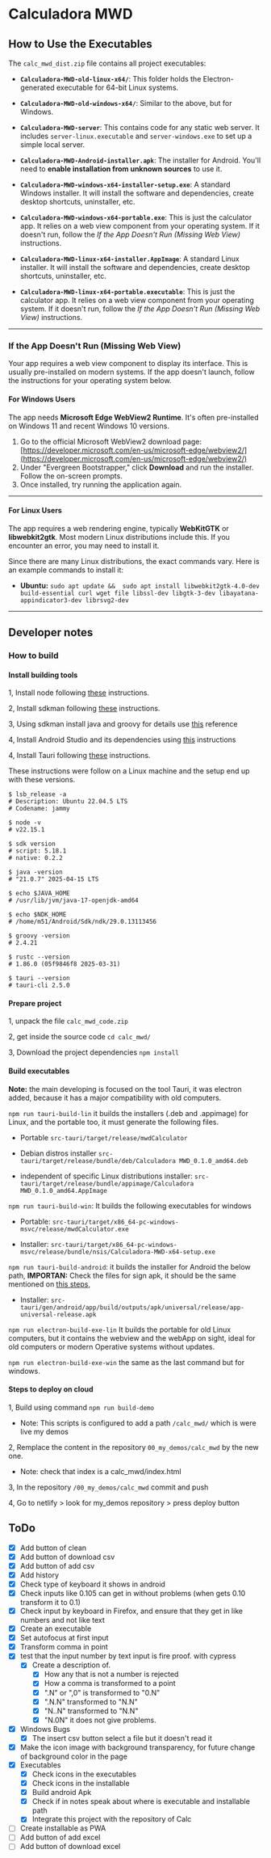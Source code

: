 # Calculadora MWD

## How to Use the Executables

The `calc_mwd_dist.zip` file contains all project executables:

* **`Calculadora-MWD-old-linux-x64/`**: This folder holds the
    Electron-generated executable for 64-bit Linux systems.

* **`Calculadora-MWD-old-windows-x64/`**: Similar to the above,
    but for Windows.

* **`Calculadora-MWD-server`**: This contains code for any static web
    server. It includes `server-linux.executable` and
    `server-windows.exe` to set up a simple local server.

* **`Calculadora-MWD-Android-installer.apk`**: The installer for
    Android. You'll need to **enable installation from unknown sources**
    to use it.

* **`Calculadora-MWD-windows-x64-installer-setup.exe`**: A standard
    Windows installer. It will install the software and dependencies,
    create desktop shortcuts, uninstaller, etc.

* **`Calculadora-MWD-windows-x64-portable.exe`**: This is just the
    calculator app. It relies on a web view component from your
    operating system. If it doesn't run, follow the
    *If the App Doesn't Run (Missing Web View)* instructions.

* **`Calculadora-MWD-linux-x64-installer.AppImage`**: A standard
    Linux installer. It will install the software and dependencies,
    create desktop shortcuts, uninstaller, etc.

* **`Calculadora-MWD-linux-x64-portable.executable`**: This is just the
    calculator app. It relies on a web view component from your
    operating system. If it doesn't run, follow the
    *If the App Doesn't Run (Missing Web View)* instructions.

---

### If the App Doesn't Run (Missing Web View)

Your app requires a web view component to display its interface. This
is usually pre-installed on modern systems. If the app doesn't launch,
follow the instructions for your operating system below.

#### For Windows Users

The app needs **Microsoft Edge WebView2 Runtime**. It's often
pre-installed on Windows 11 and recent Windows 10 versions.

1. Go to the official Microsoft WebView2 download page:
   [https://developer.microsoft.com/en-us/microsoft-edge/webview2/](https://developer.microsoft.com/en-us/microsoft-edge/webview2/)
2. Under "Evergreen Bootstrapper," click **Download** and run the
   installer. Follow the on-screen prompts.
3. Once installed, try running the application again.

---

#### For Linux Users

The app requires a web rendering engine, typically **WebKitGTK** or
**libwebkit2gtk**. Most modern Linux distributions include this. If
you encounter an error, you may need to install it.

Since there are many Linux distributions, the exact commands vary.
Here is an example commands to install it:

* **Ubuntu:** `sudo apt update &&  sudo apt install libwebkit2gtk-4.0-dev build-essential curl wget file libssl-dev libgtk-3-dev libayatana-appindicator3-dev librsvg2-dev`

<!--

%%%%%%%%%%%%%%%%%%%%%%%%%%%%%%%%%%%%%%%%%%%%%%%%%%%%%%%%%%%%%%%%%%%%%%%%%%%%%%%%
%%%%%%%%%%%%%%%%%%%%%%%%%%%%%%%%%%%%%%%%%%%%%%%%%%%%%%%%%%%%%%%%%%%%%%%%%%%%%%%%

-->

---

<!--

%%%%%%%%%%%%%%%%%%%%%%%%%%%%%%%%%%%%%%%%%%%%%%%%%%%%%%%%%%%%%%%%%%%%%%%%%%%%%%%%
%%%%%%%%%%%%%%%%%%%%%%%%%%%%%%%%%%%%%%%%%%%%%%%%%%%%%%%%%%%%%%%%%%%%%%%%%%%%%%%%

-->

## Developer notes

### How to build

#### Install building tools

1, Install node following [these](https://nodejs.org/en/download) instructions.

2, Install sdkman following [these](https://sdkman.io/install/) instructions.

3, Using sdkman install java and groovy for details use [this](https://sdkman.io/usage/#latest-stable) reference

4, Install Android Studio and its dependencies using [this](https://developer.android.com/studio/install#linux) instructions

4, Install Tauri following [these](https://v2.tauri.app/start/prerequisites/) instructions.

These instructions were follow on a Linux machine and the setup end up with these versions.

```shell
$ lsb_release -a
# Description: Ubuntu 22.04.5 LTS
# Codename: jammy

$ node -v
# v22.15.1

$ sdk version
# script: 5.18.1
# native: 0.2.2

$ java -version
# "21.0.7" 2025-04-15 LTS

$ echo $JAVA_HOME
# /usr/lib/jvm/java-17-openjdk-amd64

$ echo $NDK_HOME
# /home/m51/Android/Sdk/ndk/29.0.13113456

$ groovy -version
# 2.4.21

$ rustc --version
# 1.86.0 (05f9846f8 2025-03-31)

$ tauri --version
# tauri-cli 2.5.0
```

#### Prepare project

1, unpack the file `calc_mwd_code.zip`

2, get inside the source code `cd calc_mwd/`

3, Download the project dependencies `npm install`

#### Build executables

**Note:** the main developing is focused on the tool Tauri, it was electron
added, because it has a major compatibility with old computers.

`npm run tauri-build-lin` it builds the installers (.deb and .appimage)
for Linux, and the portable too, it must generate the following files.

* Portable `src-tauri/target/release/mwdCalculator`

* Debian distros installer `src-tauri/target/release/bundle/deb/Calculadora MWD_0.1.0_amd64.deb`

* independent of specific Linux distributions installer: `src-tauri/target/release/bundle/appimage/Calculadora MWD_0.1.0_amd64.AppImage`

`npm run tauri-build-win`: It builds the following executables for windows

* Portable: `src-tauri/target/x86_64-pc-windows-msvc/release/mwdCalculator.exe`

* Installer: `src-tauri/target/x86_64-pc-windows-msvc/release/bundle/nsis/Calculadora-MWD-x64-setup.exe`

`npm run tauri-build-android`: it builds the installer for Android the below path,
**IMPORTAN:** Check the files for sign apk, it should be the same mentioned on [this steps,](https://v2.tauri.app/distribute/sign/android/)

* Installer: `src-tauri/gen/android/app/build/outputs/apk/universal/release/app-universal-release.apk`

`npm run electron-build-exe-lin` It builds the portable for old Linux
computers, but it contains the webview and the webApp on sight, ideal
for old computers or modern Operative systems without updates.

`npm run electron-build-exe-win` the same as the last command but for windows.

#### Steps to deploy on cloud

1, Build using command `npm run build-demo`

* Note: This scripts is configured to add a path `/calc_mwd/` which is were live my demos

2, Remplace the content in the repository `00_my_demos/calc_mwd` by the new one.

* Note: check that index is a calc_mwd/index.html

3, In the repository `/00_my_demos/calc_mwd` commit and push

4, Go to netlify > look for my_demos repository > press deploy button

## ToDo

* [X] Add button of clean
* [X] Add button of download csv
* [X] Add button of add csv
* [X] Add history
* [X] Check type of keyboard it shows in android
* [X] Check inputs like 0.105 can get in without problems (when gets 0.10 transform it to 0.1)
* [X] Check input by keyboard in Firefox, and ensure that they get in like numbers and not like text
* [X] Create an executable
* [X] Set autofocus at first input
* [X] Transform comma in point
* [X] test that the input number by text input is fire proof. with cypress
  * [X] Create a description of.
    * [X] How any that is not a number is rejected
    * [X] How a comma is transformed to a point
    * [X] ".N" or ",0" is transformed to "0.N"
    * [X] ".N.N" transformed to "N.N"
    * [X] "N..N" transformed to "N.N"
    * [X] "N.0N" it does not give problems.
* [X] Windows Bugs
  * [X] The insert csv button select a file but it doesn't read it
* [X] Make the icon image with background transparency, for future change of background color in the page
* [X] Executables
  * [X] Check icons in the executables
  * [X] Check icons in the installable
  * [X] Build android Apk
  * [X] Check if in notes speak about where is executable and installable path
  * [X] Integrate this project with the repository of Calc
* [ ] Create installable as PWA
* [ ] Add button of add excel
* [ ] Add button of download excel

<!--
npm run desktop-make -* --arch="x64" --platform="win32

Agregar a que aprendí hoy: Evitar que se ejecute el evento click del padre al hacer click en un hijo.

<div *ngFor='let item of history; index as i' class='history-row-container'>
  <div class="history-row history-item" (click)="onRecordClick(i)">
    <div>{{ item.createdAt | date: 'short' }}</div>
    <div>{{ (i === 0) ? "Ejemplo" : i }}</div>
    <div>{{ item.result }}</div>
    <button *ngIf="i !== 0" (click)="onClickCleanOne(i); $event.stopPropagation()">
      <mat-icon>delete</mat-icon>
    </button>
  </div>
</div>
-->

